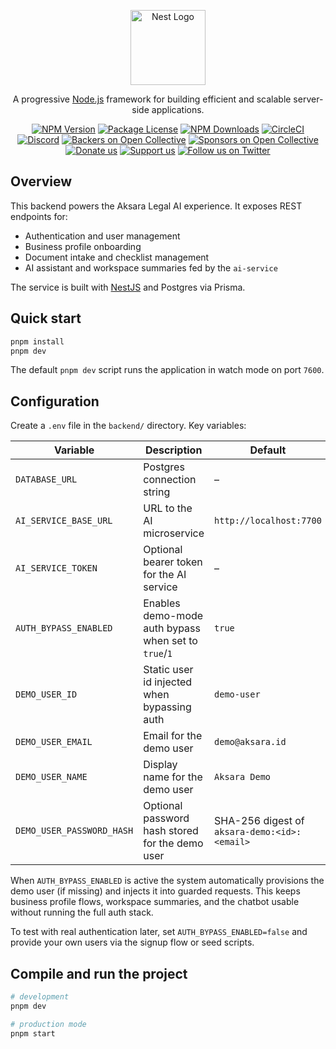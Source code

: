 <p align="center">
  <a href="http://nestjs.com/" target="blank"><img src="https://nestjs.com/img/logo-small.svg" width="120" alt="Nest Logo" /></a>
</p>

  <p align="center">A progressive <a href="http://nodejs.org" target="_blank">Node.js</a> framework for building efficient and scalable server-side applications.</p>
    <p align="center">
<a href="https://www.npmjs.com/~nestjscore" target="_blank"><img src="https://img.shields.io/npm/v/@nestjs/core.svg" alt="NPM Version" /></a>
<a href="https://www.npmjs.com/~nestjscore" target="_blank"><img src="https://img.shields.io/npm/l/@nestjs/core.svg" alt="Package License" /></a>
<a href="https://www.npmjs.com/~nestjscore" target="_blank"><img src="https://img.shields.io/npm/dm/@nestjs/common.svg" alt="NPM Downloads" /></a>
<a href="https://circleci.com/gh/nestjs/nest" target="_blank"><img src="https://img.shields.io/circleci/build/github/nestjs/nest/master" alt="CircleCI" /></a>
<a href="https://discord.gg/G7Qnnhy" target="_blank"><img src="https://img.shields.io/badge/discord-online-brightgreen.svg" alt="Discord"/></a>
<a href="https://opencollective.com/nest#backer" target="_blank"><img src="https://opencollective.com/nest/backers/badge.svg" alt="Backers on Open Collective" /></a>
<a href="https://opencollective.com/nest#sponsor" target="_blank"><img src="https://opencollective.com/nest/sponsors/badge.svg" alt="Sponsors on Open Collective" /></a>
  <a href="https://paypal.me/kamilmysliwiec" target="_blank"><img src="https://img.shields.io/badge/Donate-PayPal-ff3f59.svg" alt="Donate us"/></a>
    <a href="https://opencollective.com/nest#sponsor"  target="_blank"><img src="https://img.shields.io/badge/Support%20us-Open%20Collective-41B883.svg" alt="Support us"></a>
  <a href="https://twitter.com/nestframework" target="_blank"><img src="https://img.shields.io/twitter/follow/nestframework.svg?style=social&label=Follow" alt="Follow us on Twitter"></a>
</p>
  <!--[![Backers on Open Collective](https://opencollective.com/nest/backers/badge.svg)](https://opencollective.com/nest#backer)
  [![Sponsors on Open Collective](https://opencollective.com/nest/sponsors/badge.svg)](https://opencollective.com/nest#sponsor)-->

## Overview

This backend powers the Aksara Legal AI experience. It exposes REST endpoints for:

- Authentication and user management
- Business profile onboarding
- Document intake and checklist management
- AI assistant and workspace summaries fed by the `ai-service`

The service is built with [NestJS](https://nestjs.com) and Postgres via Prisma.

## Quick start

```bash
pnpm install
pnpm dev
```

The default `pnpm dev` script runs the application in watch mode on port `7600`.

## Configuration

Create a `.env` file in the `backend/` directory. Key variables:

| Variable | Description | Default |
| --- | --- | --- |
| `DATABASE_URL` | Postgres connection string | – |
| `AI_SERVICE_BASE_URL` | URL to the AI microservice | `http://localhost:7700` |
| `AI_SERVICE_TOKEN` | Optional bearer token for the AI service | – |
| `AUTH_BYPASS_ENABLED` | Enables demo-mode auth bypass when set to `true`/`1` | `true` |
| `DEMO_USER_ID` | Static user id injected when bypassing auth | `demo-user` |
| `DEMO_USER_EMAIL` | Email for the demo user | `demo@aksara.id` |
| `DEMO_USER_NAME` | Display name for the demo user | `Aksara Demo` |
| `DEMO_USER_PASSWORD_HASH` | Optional password hash stored for the demo user | SHA-256 digest of `aksara-demo:<id>:<email>` |

When `AUTH_BYPASS_ENABLED` is active the system automatically provisions the demo
user (if missing) and injects it into guarded requests. This keeps business profile
flows, workspace summaries, and the chatbot usable without running the full auth
stack.

To test with real authentication later, set `AUTH_BYPASS_ENABLED=false` and provide
your own users via the signup flow or seed scripts.

## Compile and run the project

```bash
# development
pnpm dev

# production mode
pnpm start
```
